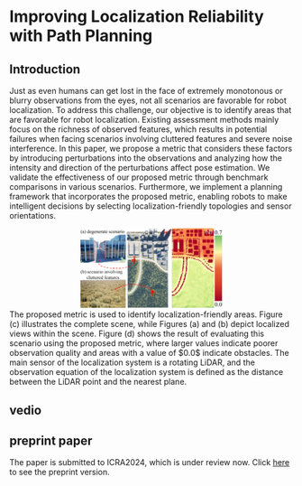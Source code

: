 # Improving Localization Reliability with Path Planning
## Introduction
Just as even humans can get lost in the face of extremely monotonous or blurry observations from the eyes, not all scenarios are favorable for robot localization. To address this challenge, our objective is to identify areas that are favorable for robot localization. Existing assessment methods mainly focus on the richness of observed features, which results in potential failures when facing scenarios involving cluttered features and severe noise interference. In this paper, we propose a metric that considers these factors by introducing perturbations into the observations and analyzing how the intensity and direction of the perturbations affect pose estimation. We validate the effectiveness of our proposed metric through benchmark comparisons in various scenarios. Furthermore, we implement a planning framework that incorporates the proposed metric, enabling robots to make intelligent decisions by selecting localization-friendly topologies and sensor orientations.

<div align="center">
<img src="archieve/head.png" title="result image" width=50%/>
</div>
The proposed metric is used to identify localization-friendly areas. Figure (c) illustrates the complete scene, while Figures (a) and (b) depict localized views within the scene. Figure (d) shows the result of evaluating this scenario using the proposed metric, where larger values indicate poorer observation quality and areas with a value of $0.0$ indicate obstacles. The main sensor of the localization system is a rotating LiDAR, and the observation equation of the localization system is defined as the distance between the LiDAR point and the nearest plane.

## vedio


## preprint paper
The paper is submitted to ICRA2024, which is under review now. Click [here](archieve/ICRA2024_Perception_Aware.pdf) to see the preprint version.


